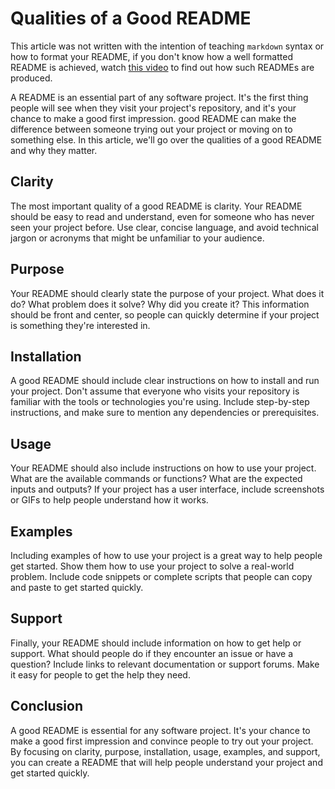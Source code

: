 # Qualities of a Good README

This article was not written with the intention of teaching `markdown` syntax or how to
format your README, if you don't know how a well formatted README is achieved, watch
[this video](https://youtu.be/LfuY7EvxuH0) to find out how such READMEs are produced.

A README is an essential part of any software project. It's the first thing people will see
when they visit your project's repository, and it's your chance to make a good first impression.
good README can make the difference between someone trying out your project or moving on to
something else. In this article, we'll go over the qualities of a good README and why they matter.

## Clarity

The most important quality of a good README is clarity. Your README should be easy to read and
understand, even for someone who has never seen your project before. Use clear, concise language, and avoid technical jargon or acronyms that might be unfamiliar to your audience.

## Purpose

Your README should clearly state the purpose of your project. What does it do? What problem does it solve? Why did you create it? This information should be front and center, so people can quickly determine if your project is something they're interested in.

## Installation

A good README should include clear instructions on how to install and run your project. Don't assume that everyone who visits your repository is familiar with the tools or technologies you're using. Include step-by-step instructions, and make sure to mention any dependencies or prerequisites.

## Usage

Your README should also include instructions on how to use your project. What are the available commands or functions? What are the expected inputs and outputs? If your project has a user interface, include screenshots or GIFs to help people understand how it works.

## Examples

Including examples of how to use your project is a great way to help people get started. Show them how to use your project to solve a real-world problem. Include code snippets or complete scripts that people can copy and paste to get started quickly.

## Support

Finally, your README should include information on how to get help or support. What should people do if they encounter an issue or have a question? Include links to relevant documentation or support forums. Make it easy for people to get the help they need.

## Conclusion

A good README is essential for any software project. It's your chance to make a good first impression and convince people to try out your project. By focusing on clarity, purpose, installation, usage, examples, and support, you can create a README that will help people understand your project and get started quickly.
